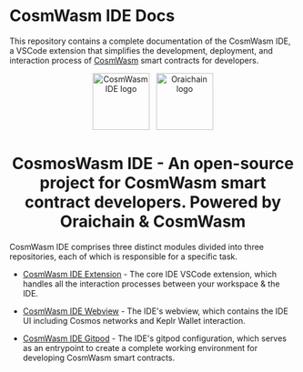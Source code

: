 # CosmWasm IDE Docs

This repository contains a complete documentation of the CosmWasm IDE, a VSCode extension that simplifies the development, deployment, and interaction process of [CosmWasm](https://github.com/CosmWasm/cosmwasm) smart contracts for developers.

<p align="center">
  <a target="_blank" rel="noopener noreferrer"><img width="100" src="https://raw.githubusercontent.com/oraichain/vscode-cosmwasm/docs/contributing/public/cosmos-ide.png" alt="CosmWasm IDE logo"></a> &nbsp
  <a href="https://orai.io" target="_blank" rel="noopener noreferrer"><img width="100" src="https://raw.githubusercontent.com/oraichain/vscode-cosmwasm/docs/contributing/public/logo-128.png" alt="Oraichain logo"></a>
</p>

<h1 align="center">
    CosmosWasm IDE - An open-source project for CosmWasm smart contract developers. Powered by Oraichain & CosmWasm
</h1>

CosmWasm IDE comprises three distinct modules divided into three repositories, each of which is responsible for a specific task.

* [CosmWasm IDE Extension](https://github.com/oraichain/cw-vscode) - The core IDE VSCode extension, which handles all the interaction processes between your workspace & the IDE.

* [CosmWasm IDE Webview](https://github.com/oraichain/cw-ide-webview) - The IDE's webview, which contains the IDE UI including Cosmos networks and Keplr Wallet interaction.

* [CosmWasm IDE Gitpod](https://github.com/oraichain/cosmwasm-gitpod) - The IDE's gitpod configuration, which serves as an entrypoint to create a complete working environment for
developing CosmWasm smart contracts.
